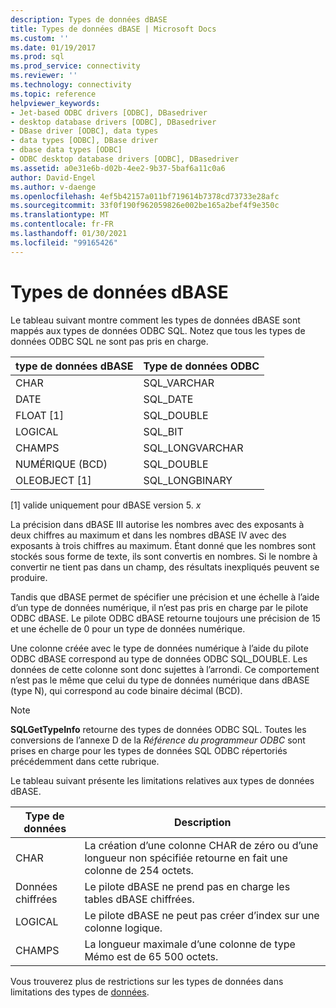 ```yaml
---
description: Types de données dBASE
title: Types de données dBASE | Microsoft Docs
ms.custom: ''
ms.date: 01/19/2017
ms.prod: sql
ms.prod_service: connectivity
ms.reviewer: ''
ms.technology: connectivity
ms.topic: reference
helpviewer_keywords:
- Jet-based ODBC drivers [ODBC], DBasedriver
- desktop database drivers [ODBC], DBasedriver
- DBase driver [ODBC], data types
- data types [ODBC], DBase driver
- dbase data types [ODBC]
- ODBC desktop database drivers [ODBC], DBasedriver
ms.assetid: a0e31e6b-d02b-4ee2-9b37-5baf6a11c0a6
author: David-Engel
ms.author: v-daenge
ms.openlocfilehash: 4ef5b42157a011bf719614b7378cd73733e28afc
ms.sourcegitcommit: 33f0f190f962059826e002be165a2bef4f9e350c
ms.translationtype: MT
ms.contentlocale: fr-FR
ms.lasthandoff: 01/30/2021
ms.locfileid: "99165426"
---
```

# <a name="dbase-data-types"></a>Types de données dBASE
Le tableau suivant montre comment les types de données dBASE sont mappés aux types de données ODBC SQL. Notez que tous les types de données ODBC SQL ne sont pas pris en charge.  
  
|type de données dBASE|Type de données ODBC|  
|---------------------|--------------------|  
|CHAR|SQL_VARCHAR|  
|DATE|SQL_DATE|  
|FLOAT [1]|SQL_DOUBLE|  
|LOGICAL|SQL_BIT|  
|CHAMPS|SQL_LONGVARCHAR|  
|NUMÉRIQUE (BCD)|SQL_DOUBLE|  
|OLEOBJECT [1]|SQL_LONGBINARY|  
  
 [1] valide uniquement pour dBASE version 5. *x*  
  
 La précision dans dBASE III autorise les nombres avec des exposants à deux chiffres au maximum et dans les nombres dBASE IV avec des exposants à trois chiffres au maximum. Étant donné que les nombres sont stockés sous forme de texte, ils sont convertis en nombres. Si le nombre à convertir ne tient pas dans un champ, des résultats inexpliqués peuvent se produire.  
  
 Tandis que dBASE permet de spécifier une précision et une échelle à l’aide d’un type de données numérique, il n’est pas pris en charge par le pilote ODBC dBASE. Le pilote ODBC dBASE retourne toujours une précision de 15 et une échelle de 0 pour un type de données numérique.  
  
 Une colonne créée avec le type de données numérique à l’aide du pilote ODBC dBASE correspond au type de données ODBC SQL_DOUBLE. Les données de cette colonne sont donc sujettes à l’arrondi. Ce comportement n’est pas le même que celui du type de données numérique dans dBASE (type N), qui correspond au code binaire décimal (BCD).  
  
> [!NOTE]  
>  **SQLGetTypeInfo** retourne des types de données ODBC SQL. Toutes les conversions de l’annexe D de la *Référence du programmeur ODBC* sont prises en charge pour les types de données SQL ODBC répertoriés précédemment dans cette rubrique.  
  
 Le tableau suivant présente les limitations relatives aux types de données dBASE.  
  
|Type de données|Description|  
|---------------|-----------------|  
|CHAR|La création d’une colonne CHAR de zéro ou d’une longueur non spécifiée retourne en fait une colonne de 254 octets.|  
|Données chiffrées|Le pilote dBASE ne prend pas en charge les tables dBASE chiffrées.|  
|LOGICAL|Le pilote dBASE ne peut pas créer d’index sur une colonne logique.|  
|CHAMPS|La longueur maximale d’une colonne de type Mémo est de 65 500 octets.|  
  
 Vous trouverez plus de restrictions sur les types de données dans limitations des types de [données](../../odbc/microsoft/data-type-limitations.md).
